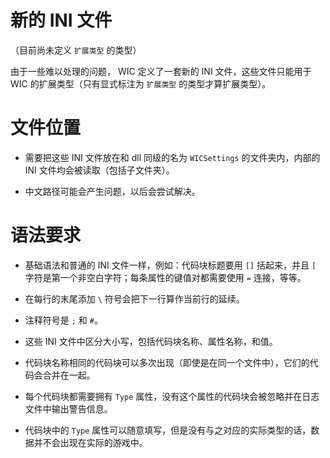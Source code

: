 # 新的 INI 文件

（目前尚未定义 `扩展类型` 的类型）

由于一些难以处理的问题， WIC 定义了一套新的 INI 文件，这些文件只能用于 WIC 的扩展类型（只有显式标注为 `扩展类型` 的类型才算扩展类型）。



# 文件位置

* 需要把这些 INI 文件放在和 dll 同级的名为 `WICSettings` 的文件夹内，内部的 INI 文件均会被读取（包括子文件夹）。

* 中文路径可能会产生问题，以后会尝试解决。



# 语法要求

* 基础语法和普通的 INI 文件一样，例如：代码块标题要用 `[]` 括起来，并且 `[` 字符是第一个非空白字符；每条属性的键值对都需要使用 `=` 连接，等等。

* 在每行的末尾添加 `\` 符号会把下一行算作当前行的延续。

* 注释符号是 `;` 和 `#`。

* 这些 INI 文件中区分大小写，包括代码块名称、属性名称，和值。

* 代码块名称相同的代码块可以多次出现（即使是在同一个文件中），它们的代码会合并在一起。

* 每个代码块都需要拥有 `Type` 属性，没有这个属性的代码块会被忽略并在日志文件中输出警告信息。

* 代码块中的 `Type` 属性可以随意填写，但是没有与之对应的实际类型的话，数据并不会出现在实际的游戏中。
